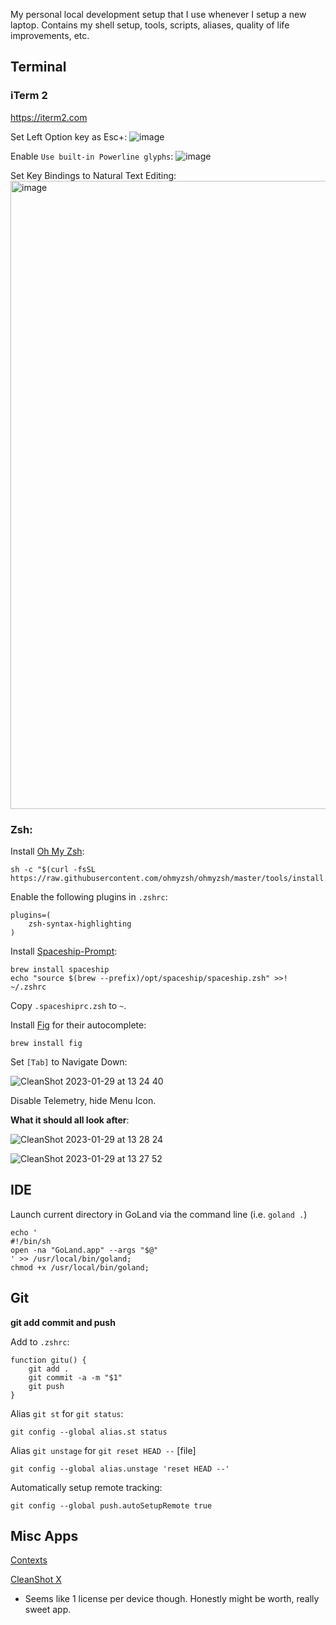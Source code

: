 My personal local development setup that I use whenever I setup a new laptop. Contains my shell setup, tools, scripts, aliases, quality of life improvements, etc. 

## Terminal

### iTerm 2
https://iterm2.com 

Set Left Option key as Esc+:
![image](https://user-images.githubusercontent.com/19521762/215343012-1e0af2a5-891e-42d1-8abf-0daba69e35f9.png)

Enable `Use built-in Powerline glyphs`: 
![image](https://user-images.githubusercontent.com/19521762/215342979-46437437-565f-4aee-84c8-ae42f0d4a2cd.png)

Set Key Bindings to Natural Text Editing:
<img width="1005" alt="image" src="https://user-images.githubusercontent.com/19521762/213565597-7ad7dff8-979b-481e-a3ea-9d672c6091b9.png">

### Zsh:

Install [Oh My Zsh](https://github.com/ohmyzsh/ohmyzsh):

```
sh -c "$(curl -fsSL https://raw.githubusercontent.com/ohmyzsh/ohmyzsh/master/tools/install.sh)"
```

Enable the following plugins in `.zshrc`:

```
plugins=(
    zsh-syntax-highlighting
)
```

Install [Spaceship-Prompt](https://spaceship-prompt.sh):

```
brew install spaceship
echo "source $(brew --prefix)/opt/spaceship/spaceship.zsh" >>! ~/.zshrc
```

Copy `.spaceshiprc.zsh` to `~`.

Install [Fig](https://fig.io) for their autocomplete:

```
brew install fig
```

Set `[Tab]` to Navigate Down:

![CleanShot 2023-01-29 at 13 24 40](https://user-images.githubusercontent.com/19521762/215347771-4ca39c2e-cdc2-44ee-b53b-8241b443eacf.png)

Disable Telemetry, hide Menu Icon. 


**What it should all look after**:

![CleanShot 2023-01-29 at 13 28 24](https://user-images.githubusercontent.com/19521762/215347913-1acb8fc5-af84-4125-bcd5-a3dbf9a2261d.png)

![CleanShot 2023-01-29 at 13 27 52](https://user-images.githubusercontent.com/19521762/215347893-01d4d75c-a889-40c6-838c-ac0042848a65.png)


## IDE

Launch current directory in GoLand via the command line (i.e. `goland .`)

```
echo '
#!/bin/sh
open -na "GoLand.app" --args "$@"
' >> /usr/local/bin/goland;
chmod +x /usr/local/bin/goland;
```


## Git

**git add commit and push**

Add to `.zshrc`:
```
function gitu() {
    git add .
    git commit -a -m "$1"
    git push
}
```

Alias `git st` for `git status`:
```
git config --global alias.st status
```

Alias `git unstage` for `git reset HEAD --` [file]
```
git config --global alias.unstage 'reset HEAD --'
```

Automatically setup remote tracking:
```
git config --global push.autoSetupRemote true
```


## Misc Apps

[Contexts](https://contexts.co) 

[CleanShot X](https://cleanshot.com)
- Seems like 1 license per device though. Honestly might be worth, really sweet app.  

